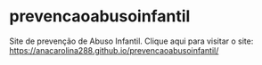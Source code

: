 # prevencaoabusoinfantil
Site de prevenção de Abuso Infantil.
Clique aqui para visitar o site: https://anacarolina288.github.io/prevencaoabusoinfantil/
